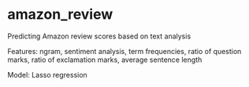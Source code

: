 # amazon_review
Predicting Amazon review scores based on text analysis

Features:
ngram, sentiment analysis, term frequencies, ratio of question marks, ratio of exclamation marks, average sentence length 

Model: 
Lasso regression
